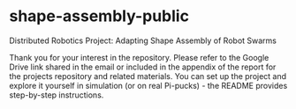 # shape-assembly-public
Distributed Robotics Project: Adapting Shape Assembly of Robot Swarms

Thank you for your interest in the repository.
Please refer to the Google Drive link shared in the email or included in the appendix of the report for the projects repository and related materials. You can set up the project and explore it yourself in simulation (or on real Pi-pucks) - the README provides step-by-step instructions.
